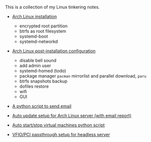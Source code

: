 This is a collection of my Linux tinkering notes.

- [Arch Linux installation](https://github.com/Bai-Chiang/Linux_tinkering_notes/blob/main/Arch_Linux_installation.md)
  - encrypted root partition
  - btrfs as root filesystem
  - systemd-boot
  - systemd-networkd

- [Arch Linux post-installation configuration](https://github.com/Bai-Chiang/Linux_tinkering_notes/blob/main/Arch_Linux_post-installation_configuration.md)
  - disable bell sound
  - add admin user
  - systemd-homed (todo)
  - package manager `pacman` mirrorlist and parallel download, `paru`
  - btrfs snapshots backup
  - dofiles restore
  - wifi
  - GUI

- [A python script to send email](https://github.com/Bai-Chiang/Linux_tinkering_notes/tree/main/python_send_email)
- [Auto update setup for Arch Linux server (with email report)](https://github.com/Bai-Chiang/Linux_tinkering_notes/tree/main/Arch_Linux_auto_update_script)
- [Auto start/stop virtual machines python script](https://github.com/Bai-Chiang/Linux_tinkering_notes/tree/main/libvirt_python_script)
- [VFIO/PCI passthrough setup for headless server](https://github.com/Bai-Chiang/Linux_tinkering_notes/blob/f5c3fbdf7ea5d2ced48ce3c162f8369803b840ff/PCI_passthrough_headless_host.md)
